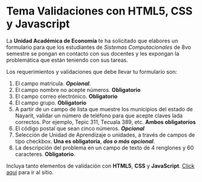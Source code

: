 #   Tema Validaciones con HTML5, CSS y Javascript
La **Unidad Académica de Economía** te ha solicitado que elabores un formulario para que los estudiantes de *Sistemas Computacionales* de 8vo semestre se pongan en contacto con sus docentes y les expongan la problemática que están teniendo con sus tareas.

Los requerimientos y validaciones que debe llevar tu formulario son:
1.  El campo matricula. ***Opcional***.
2.  El campo nombre no acepte números. **Obligatorio**
3.  El campo correo electrónico. **Obligatorio**
4.  El campo grupo. **Obligatorio**
5.  A partir de un campo de lista que muestre los municipios del estado de Nayarit, validar un número de teléfono para que acepte claves lada correctos. Por ejemplo, Tepic 311, Tecuala 389, etc. **Ambos obligatorios**
6.  El código postal que sean cinco números. ***Opcional***
7.  Selección de Unidad de Aprendizaje o unidades, a través de campos de tipo checkbox. **Una es obligatoria**, ***dos o más opcional***.
8.  La descripción del problema en un campo de texto de 4 renglones y 60 caracteres. **Obligatorio**.

Incluya tanto elementos de validación con **HTML5**, **CSS** y **JavaScript**. [Click aqui](https://mrolivo.github.io/validacion-html-css-js/) para ir al sitio.
